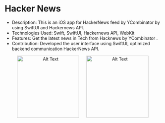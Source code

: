 # Hacker News 

* Description: This is an iOS app for HackerNews feed by YCombinator by using SwiftUI and Hackernews API.
* Technologies Used: Swift, SwiftUI, Hackernews API, WebKit
* Features: Get the latest news in Tech from Hacknews by YCombinator .
* Contribution: Developed the user interface using SwiftUI, optimized backend communication HackerNews API.


<p align="center">
  <img src="https://github.com/user-attachments/assets/2f7bd35a-9bfc-4e90-a229-540e30224af4" alt="Alt Text" width="200"/>
 &nbsp;&nbsp;&nbsp;&nbsp;
 <img src="https://github.com/user-attachments/assets/bd251b5e-52c0-48b3-b171-19b2e4d0c4f5" alt="Alt Text" width="200"/>
</p>
